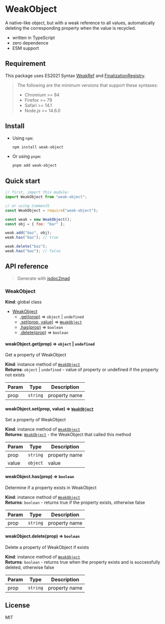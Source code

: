 # WeakObject

A native-like object, but with a weak reference to all values, automatically deleting the corresponding property when the value is recycled.

- written in TypeScript
- zero dependence
- ESM support

## Requirement

This package uses ES2021 Syntax [WeakRef](https://developer.mozilla.org/docs/Web/JavaScript/Reference/Global_Objects/WeakRef) and [FinalizationRegistry](https://developer.mozilla.org/docs/Web/JavaScript/Reference/Global_Objects/FinalizationRegistry).

> The following are the minimum versions that support these syntaxes:
>
> - Chromium >= 84
> - Firefox >= 79
> - Safari >= 14.1
> - Node.js >= 14.6.0

## Install

- Using `npm`:
  ```sh
  npm install weak-object
  ```
- Or using `pnpm`:
  ```sh
  pnpm add weak-object
  ```

## Quick start

```js
// first, import this module:
import WeakObject from "weak-object";

// or using CommonJS
const WeakObject = require("weak-object");

const weak = new WeakObject();
const obj = { foo: "bar" };

weak.add("baz", obj);
weak.has("baz"); // true

weak.delete("baz");
weak.has("baz"); // false
```

## API reference

> Generate with [jsdoc2mad](https://github.com/jsdoc2md/jsdoc-to-markdown)

<a name="WeakObject"></a>

### WeakObject

**Kind**: global class

- [WeakObject](#WeakObject)
  - [.get(prop)](#WeakObject+get) ⇒ <code>object</code> \| <code>undefined</code>
  - [.set(prop, value)](#WeakObject+set) ⇒ [<code>WeakObject</code>](#WeakObject)
  - [.has(prop)](#WeakObject+has) ⇒ <code>boolean</code>
  - [.delete(prop)](#WeakObject+delete) ⇒ <code>boolean</code>

<a name="WeakObject+get"></a>

#### weakObject.get(prop) ⇒ <code>object</code> \| <code>undefined</code>

Get a property of WeakObject

**Kind**: instance method of [<code>WeakObject</code>](#WeakObject)  
**Returns**: <code>object</code> \| <code>undefined</code> - value of property or undefined if the property not exists

| Param | Type                | Description   |
| ----- | ------------------- | ------------- |
| prop  | <code>string</code> | property name |

<a name="WeakObject+set"></a>

#### weakObject.set(prop, value) ⇒ [<code>WeakObject</code>](#WeakObject)

Set a property of WeakObject

**Kind**: instance method of [<code>WeakObject</code>](#WeakObject)  
**Returns**: [<code>WeakObject</code>](#WeakObject) - the WeakObject that called this method

| Param | Type                | Description   |
| ----- | ------------------- | ------------- |
| prop  | <code>string</code> | property name |
| value | <code>object</code> | value         |

<a name="WeakObject+has"></a>

#### weakObject.has(prop) ⇒ <code>boolean</code>

Determine if a property exists in WeakObject

**Kind**: instance method of [<code>WeakObject</code>](#WeakObject)  
**Returns**: <code>boolean</code> - returns true if the property exists, otherwise false

| Param | Type                | Description   |
| ----- | ------------------- | ------------- |
| prop  | <code>string</code> | property name |

<a name="WeakObject+delete"></a>

#### weakObject.delete(prop) ⇒ <code>boolean</code>

Delete a property of WeakObject if exists

**Kind**: instance method of [<code>WeakObject</code>](#WeakObject)  
**Returns**: <code>boolean</code> - returns true when the property exists and is successfully deleted, otherwise false

| Param | Type                | Description   |
| ----- | ------------------- | ------------- |
| prop  | <code>string</code> | property name |

## License

MIT
